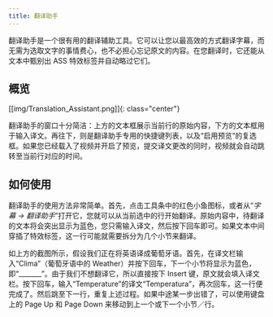 ```yaml
---
title: 翻译助手
---
```


翻译助手是一个很有用的翻译辅助工具。它可以让您以最高效的方式翻译字幕，而无需为选取文字的事情费心，也不必担心忘记原文的内容。在您翻译时，它还能从文本中甄别出 ASS 特效标签并自动略过它们。

## 概览 ##

[[img/Translation_Assistant.png]]{: class="center"}

翻译助手的窗口十分简洁：上方的文本框展示当前行的原始内容，下方的文本框用于输入译文。再往下，则是翻译助手专用的快捷键列表，以及“启用预览”的复选框。如果您已经载入了视频并开启了预览，提交译文更改的同时，视频就会自动跳转至当前行对应的时间。

## 如何使用 ##

翻译助手的使用方法非常简单。首先，点击工具条中的红色小鱼图标，或者从“*字幕 -> 翻译助手*”打开它，您就可以从当前选中的行开始翻译。原始内容中，待翻译的文本将会突出显示为蓝色，您只需输入译文，然后按下回车即可。如果文本中间穿插了特效标签，这一行可能就需要拆分为几个小节来翻译。

如上方的截图所示，假设我们正在将英语译成葡萄牙语。首先，在译文栏输入“Clima”（葡萄牙语中的 Weather）并按下回车，下一个小节将显示为蓝色，即“_______”。由于我们不想翻译它，所以直接按下 Insert 键，原文就会填入译文栏。按下回车，输入“Temperature”的译文“Temperatura”，再次回车，这一行便完成了。然后跳至下一行，重复上述过程。如果中途某一步出错了，可以使用键盘上的 Page Up 和 Page Down 来移动到上一个或下一个小节／行。
